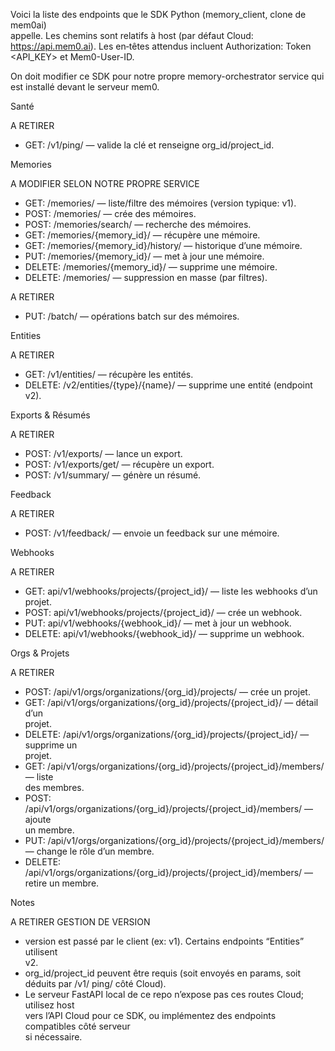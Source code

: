                                                                             
Voici la liste des endpoints que le SDK Python (memory_client, clone de mem0ai)       
appelle. Les chemins sont relatifs à host (par défaut Cloud: https://api.mem0.ai). Les
en‑têtes attendus incluent Authorization: Token <API_KEY> et Mem0-User-ID.   

On doit modifier ce SDK pour notre propre memory-orchestrator service qui est installé devant le serveur mem0.
                                                                                      
Santé                                                                                 

A RETIRER                                                                                      
- GET: /v1/ping/ — valide la clé et renseigne org_id/project_id.                      
                                                                                      
Memories                                                                                          

A MODIFIER SELON NOTRE PROPRE SERVICE
- GET: /memories/ — liste/filtre des mémoires (version typique: v1).        
- POST: /memories/ — crée des mémoires.                                     
- POST: /memories/search/ — recherche des mémoires.                         
- GET: /memories/{memory_id}/ — récupère une mémoire.                              
- GET: /memories/{memory_id}/history/ — historique d’une mémoire.                  
- PUT: /memories/{memory_id}/ — met à jour une mémoire.                            
- DELETE: /memories/{memory_id}/ — supprime une mémoire.                           
- DELETE: /memories/ — suppression en masse (par filtres).                         

A RETIRER
- PUT: /batch/ — opérations batch sur des mémoires.                                
                                                                                      
Entities                                                                              

A RETIRER                                                                                      
- GET: /v1/entities/ — récupère les entités.                                          
- DELETE: /v2/entities/{type}/{name}/ — supprime une entité (endpoint v2).            
                                                                                      
Exports & Résumés                                                                     

A RETIRER                                                                                   
- POST: /v1/exports/ — lance un export.                                               
- POST: /v1/exports/get/ — récupère un export.                                        
- POST: /v1/summary/ — génère un résumé.                                              
                                                                                      
Feedback                                                                              

A RETIRER                                                                                     
- POST: /v1/feedback/ — envoie un feedback sur une mémoire.                           
                                                                                      
Webhooks                                                                              

A RETIRER                                                                                
- GET: api/v1/webhooks/projects/{project_id}/ — liste les webhooks d’un projet.       
- POST: api/v1/webhooks/projects/{project_id}/ — crée un webhook.                     
- PUT: api/v1/webhooks/{webhook_id}/ — met à jour un webhook.                         
- DELETE: api/v1/webhooks/{webhook_id}/ — supprime un webhook.                        
                                                                                      
Orgs & Projets

A RETIRER                                                                                      
- POST: /api/v1/orgs/organizations/{org_id}/projects/ — crée un projet.               
- GET: /api/v1/orgs/organizations/{org_id}/projects/{project_id}/ — détail d’un       
projet.                                                                               
- DELETE: /api/v1/orgs/organizations/{org_id}/projects/{project_id}/ — supprime un    
projet.                                                                               
- GET: /api/v1/orgs/organizations/{org_id}/projects/{project_id}/members/ — liste     
des membres.                                                                          
- POST: /api/v1/orgs/organizations/{org_id}/projects/{project_id}/members/ — ajoute   
un membre.                                                                            
- PUT: /api/v1/orgs/organizations/{org_id}/projects/{project_id}/members/ — change le 
rôle d’un membre.
- DELETE: /api/v1/orgs/organizations/{org_id}/projects/{project_id}/members/ — retire 
un membre.

Notes

A RETIRER GESTION DE VERSION
- version est passé par le client (ex: v1). Certains endpoints “Entities” utilisent   
v2.
- org_id/project_id peuvent être requis (soit envoyés en params, soit déduits par /v1/
ping/ côté Cloud).
- Le serveur FastAPI local de ce repo n’expose pas ces routes Cloud; utilisez host    
vers l’API Cloud pour ce SDK, ou implémentez des endpoints compatibles côté serveur   
si nécessaire.
